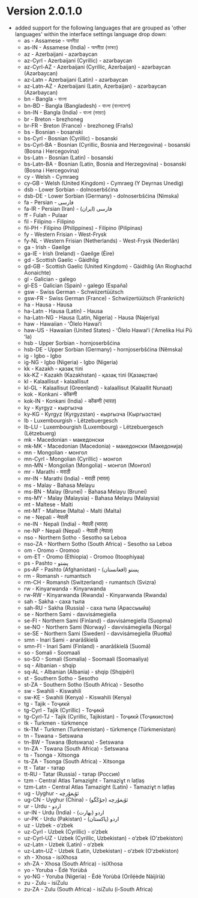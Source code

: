 # Version 2.0.1.0
- added support for the following languages that are grouped as 'other languages' within the interface settings language drop down:
    * as              - Assamese                                      - অসমীয়া
    * as-IN           - Assamese (India)                              - অসমীয়া (ভাৰত)
    * az              - Azerbaijani                                   - azərbaycan
    * az-Cyrl         - Azerbaijani (Cyrillic)                        - azərbaycan
    * az-Cyrl-AZ      - Azerbaijani (Cyrillic, Azerbaijan)            - azərbaycan (Azərbaycan)
    * az-Latn         - Azerbaijani (Latin)                           - azərbaycan
    * az-Latn-AZ      - Azerbaijani (Latin, Azerbaijan)               - azərbaycan (Azərbaycan)
    * bn              - Bangla                                        - বাংলা
    * bn-BD           - Bangla (Bangladesh)                           - বাংলা (বাংলাদেশ)
    * bn-IN           - Bangla (India)                                - বাংলা (ভারত)
    * br              - Breton                                        - brezhoneg
    * br-FR           - Breton (France)                               - brezhoneg (Frañs)
    * bs              - Bosnian                                       - bosanski
    * bs-Cyrl         - Bosnian (Cyrillic)                            - bosanski
    * bs-Cyrl-BA      - Bosnian (Cyrillic, Bosnia and Herzegovina)    - bosanski (Bosna i Hercegovina)
    * bs-Latn         - Bosnian (Latin)                               - bosanski
    * bs-Latn-BA      - Bosnian (Latin, Bosnia and Herzegovina)       - bosanski (Bosna i Hercegovina)
    * cy              - Welsh                                         - Cymraeg
    * cy-GB           - Welsh (United Kingdom)                        - Cymraeg (Y Deyrnas Unedig)
    * dsb             - Lower Sorbian                                 - dolnoserbšćina
    * dsb-DE          - Lower Sorbian (Germany)                       - dolnoserbšćina (Nimska)
    * fa              - Persian                                       - فارسی
    * fa-IR           - Persian (Iran)                                - فارسی (ایران)
    * ff              - Fulah                                         - Pulaar
    * fil             - Filipino                                      - Filipino
    * fil-PH          - Filipino (Philippines)                        - Filipino (Pilipinas)
    * fy              - Western Frisian                               - West-Frysk
    * fy-NL           - Western Frisian (Netherlands)                 - West-Frysk (Nederlân)
    * ga              - Irish                                         - Gaeilge
    * ga-IE           - Irish (Ireland)                               - Gaeilge (Éire)
    * gd              - Scottish Gaelic                               - Gàidhlig
    * gd-GB           - Scottish Gaelic (United Kingdom)              - Gàidhlig (An Rìoghachd Aonaichte)
    * gl              - Galician                                      - galego
    * gl-ES           - Galician (Spain)                              - galego (España)
    * gsw             - Swiss German                                  - Schwiizertüütsch
    * gsw-FR          - Swiss German (France)                         - Schwiizertüütsch (Frankriich)
    * ha              - Hausa                                         - Hausa
    * ha-Latn         - Hausa (Latin)                                 - Hausa
    * ha-Latn-NG      - Hausa (Latin, Nigeria)                        - Hausa (Najeriya)
    * haw             - Hawaiian                                      - ʻŌlelo Hawaiʻi
    * haw-US          - Hawaiian (United States)                      - ʻŌlelo Hawaiʻi (ʻAmelika Hui Pū ʻIa)
    * hsb             - Upper Sorbian                                 - hornjoserbšćina
    * hsb-DE          - Upper Sorbian (Germany)                       - hornjoserbšćina (Němska)
    * ig              - Igbo                                          - Igbo
    * ig-NG           - Igbo (Nigeria)                                - Igbo (Nigeria)
    * kk              - Kazakh                                        - қазақ тілі
    * kk-KZ           - Kazakh (Kazakhstan)                           - қазақ тілі (Қазақстан)
    * kl              - Kalaallisut                                   - kalaallisut
    * kl-GL           - Kalaallisut (Greenland)                       - kalaallisut (Kalaallit Nunaat)
    * kok             - Konkani                                       - कोंकणी
    * kok-IN          - Konkani (India)                               - कोंकणी (भारत)
    * ky              - Kyrgyz                                        - кыргызча
    * ky-KG           - Kyrgyz (Kyrgyzstan)                           - кыргызча (Кыргызстан)
    * lb              - Luxembourgish                                 - Lëtzebuergesch
    * lb-LU           - Luxembourgish (Luxembourg)                    - Lëtzebuergesch (Lëtzebuerg)
    * mk              - Macedonian                                    - македонски
    * mk-MK           - Macedonian (Macedonia)                        - македонски (Македонија)
    * mn              - Mongolian                                     - монгол
    * mn-Cyrl         - Mongolian (Cyrillic)                          - монгол
    * mn-MN           - Mongolian (Mongolia)                          - монгол (Монгол)
    * mr              - Marathi                                       - मराठी
    * mr-IN           - Marathi (India)                               - मराठी (भारत)
    * ms              - Malay                                         - Bahasa Melayu
    * ms-BN           - Malay (Brunei)                                - Bahasa Melayu (Brunei)
    * ms-MY           - Malay (Malaysia)                              - Bahasa Melayu (Malaysia)
    * mt              - Maltese                                       - Malti
    * mt-MT           - Maltese (Malta)                               - Malti (Malta)
    * ne              - Nepali                                        - नेपाली
    * ne-IN           - Nepali (India)                                - नेपाली (भारत)
    * ne-NP           - Nepali (Nepal)                                - नेपाली (नेपाल)
    * nso             - Northern Sotho                                - Sesotho sa Leboa
    * nso-ZA          - Northern Sotho (South Africa)                 - Sesotho sa Leboa
    * om              - Oromo                                         - Oromoo
    * om-ET           - Oromo (Ethiopia)                              - Oromoo (Itoophiyaa)
    * ps              - Pashto                                        - پښتو
    * ps-AF           - Pashto (Afghanistan)                          - پښتو (افغانستان)
    * rm              - Romansh                                       - rumantsch
    * rm-CH           - Romansh (Switzerland)                         - rumantsch (Svizra)
    * rw              - Kinyarwanda                                   - Kinyarwanda
    * rw-RW           - Kinyarwanda (Rwanda)                          - Kinyarwanda (Rwanda)
    * sah             - Sakha                                         - саха тыла
    * sah-RU          - Sakha (Russia)                                - саха тыла (Арассыыйа)
    * se              - Northern Sami                                 - davvisámegiella
    * se-FI           - Northern Sami (Finland)                       - davvisámegiella (Suopma)
    * se-NO           - Northern Sami (Norway)                        - davvisámegiella (Norga)
    * se-SE           - Northern Sami (Sweden)                        - davvisámegiella (Ruoŧŧa)
    * smn             - Inari Sami                                    - anarâškielâ
    * smn-FI          - Inari Sami (Finland)                          - anarâškielâ (Suomâ)
    * so              - Somali                                        - Soomaali
    * so-SO           - Somali (Somalia)                              - Soomaali (Soomaaliya)
    * sq              - Albanian                                      - shqip
    * sq-AL           - Albanian (Albania)                            - shqip (Shqipëri)
    * st              - Southern Sotho                                - Sesotho
    * st-ZA           - Southern Sotho (South Africa)                 - Sesotho
    * sw              - Swahili                                       - Kiswahili
    * sw-KE           - Swahili (Kenya)                               - Kiswahili (Kenya)
    * tg              - Tajik                                         - Тоҷикӣ
    * tg-Cyrl         - Tajik (Cyrillic)                              - Тоҷикӣ
    * tg-Cyrl-TJ      - Tajik (Cyrillic, Tajikistan)                  - Тоҷикӣ (Тоҷикистон)
    * tk              - Turkmen                                       - türkmençe
    * tk-TM           - Turkmen (Turkmenistan)                        - türkmençe (Türkmenistan)
    * tn              - Tswana                                        - Setswana
    * tn-BW           - Tswana (Botswana)                             - Setswana
    * tn-ZA           - Tswana (South Africa)                         - Setswana
    * ts              - Tsonga                                        - Xitsonga
    * ts-ZA           - Tsonga (South Africa)                         - Xitsonga
    * tt              - Tatar                                         - татар
    * tt-RU           - Tatar (Russia)                                - татар (Россия)
    * tzm             - Central Atlas Tamazight                       - Tamaziɣt n laṭlaṣ
    * tzm-Latn        - Central Atlas Tamazight (Latin)               - Tamaziɣt n laṭlaṣ
    * ug              - Uyghur                                        - ئۇيغۇرچە
    * ug-CN           - Uyghur (China)                                - ئۇيغۇرچە (جۇڭگو)
    * ur              - Urdu                                          - اردو
    * ur-IN           - Urdu (India)                                  - اردو (بھارت)
    * ur-PK           - Urdu (Pakistan)                               - اردو (پاکستان)
    * uz              - Uzbek                                         - o‘zbek
    * uz-Cyrl         - Uzbek (Cyrillic)                              - o‘zbek
    * uz-Cyrl-UZ      - Uzbek (Cyrillic, Uzbekistan)                  - o‘zbek (Oʻzbekiston)
    * uz-Latn         - Uzbek (Latin)                                 - o‘zbek
    * uz-Latn-UZ      - Uzbek (Latin, Uzbekistan)                     - o‘zbek (Oʻzbekiston)
    * xh              - Xhosa                                         - isiXhosa
    * xh-ZA           - Xhosa (South Africa)                          - isiXhosa
    * yo              - Yoruba                                        - Èdè Yorùbá
    * yo-NG           - Yoruba (Nigeria)                              - Èdè Yorùbá (Orílẹ́ède Nàìjíríà)
    * zu              - Zulu                                          - isiZulu
    * zu-ZA           - Zulu (South Africa)                           - isiZulu (i-South Africa)
